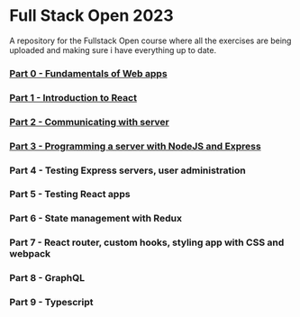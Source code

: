 # Full Stack Open 2023
 
 A repository for the Fullstack Open course where all the exercises are being uploaded and making sure i have everything up to date.

### [Part 0 - Fundamentals of Web apps](/part0/)
### [Part 1 - Introduction to React](/part1/)
### [Part 2 - Communicating with server](/part2/)
### [Part 3 - Programming a server with NodeJS and Express](/part3/)
### Part 4 - Testing Express servers, user administration
### Part 5 - Testing React apps
### Part 6 - State management with Redux
### Part 7 - React router, custom hooks, styling app with CSS and webpack
### Part 8 - GraphQL
### Part 9 - Typescript
